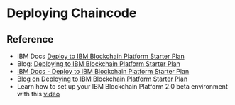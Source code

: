 # Deploying Chaincode


## Reference

- IBM Docs <a href="https://console.bluemix.net/docs/services/blockchain/develop_starter.html#deploying-a-business-networks-on-starter-plan" target="_blank">Deploy to IBM Blockchain Platform Starter Plan</a>
- Blog: <a href="https://hackernoon.com/deploy-a-business-network-on-free-ibm-blockchain-starter-plan-93fafb3dd997" target="_blank">Deploying to IBM Blockchain Platform Starter Plan</a>
- [IBM Docs - Deploy to IBM Blockchain Platform Starter Plan](https://console.bluemix.net/docs/services/blockchain/develop_starter.html#deploying-a-business-networks-on-starter-plan)
- [Blog on Deploying to IBM Blockchain Platform Starter Plan](https://hackernoon.com/deploy-a-business-network-on-free-ibm-blockchain-starter-plan-93fafb3dd997)
- Learn how to set up your IBM Blockchain Platform 2.0 beta environment with this [video](https://www.youtube.com/watch?v=8wtHsD7-kS4)